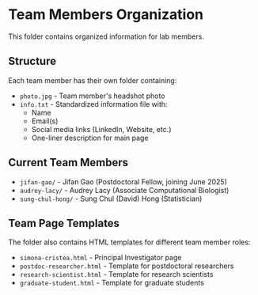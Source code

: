 # Team Members Organization

This folder contains organized information for lab members.

## Structure

Each team member has their own folder containing:
- `photo.jpg` - Team member's headshot photo
- `info.txt` - Standardized information file with:
  - Name
  - Email(s)
  - Social media links (LinkedIn, Website, etc.)
  - One-liner description for main page

## Current Team Members

- `jifan-gao/` - Jifan Gao (Postdoctoral Fellow, joining June 2025)
- `audrey-lacy/` - Audrey Lacy (Associate Computational Biologist)
- `sung-chul-hong/` - Sung Chul (David) Hong (Statistician)

## Team Page Templates

The folder also contains HTML templates for different team member roles:
- `simona-cristea.html` - Principal Investigator page
- `postdoc-researcher.html` - Template for postdoctoral researchers
- `research-scientist.html` - Template for research scientists
- `graduate-student.html` - Template for graduate students